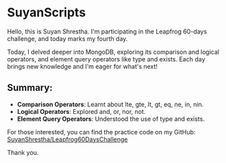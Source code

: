  # SuyanScripts

Hello, this is Suyan Shrestha. I'm participating in the Leapfrog 60-days challenge, and today marks my fourth day.

Today, I delved deeper into MongoDB, exploring its comparison and logical operators, and element query operators like type and exists. Each day brings new knowledge and I'm eager for what's next!

## Summary:
- **Comparison Operators**: Learnt about lte, gte, lt, gt, eq, ne, in, nin.
- **Logical Operators**: Explored and, or, nor, not.
- **Element Query Operators**: Understood the use of type and exists.

For those interested, you can find the practice code on my GitHub: [SuyanShrestha/Leapfrog60DaysChallenge](https://github.com/SuyanShrestha/Leapfrog60DaysChallenge)

Thank you.
